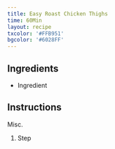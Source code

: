 ```yaml
---
title: Easy Roast Chicken Thighs
time: 60Min
layout: recipe
txcolor: '#FFB951'
bgcolor: '#6028FF'
---
```

## Ingredients
- Ingredient

## Instructions 
Misc.

1. Step